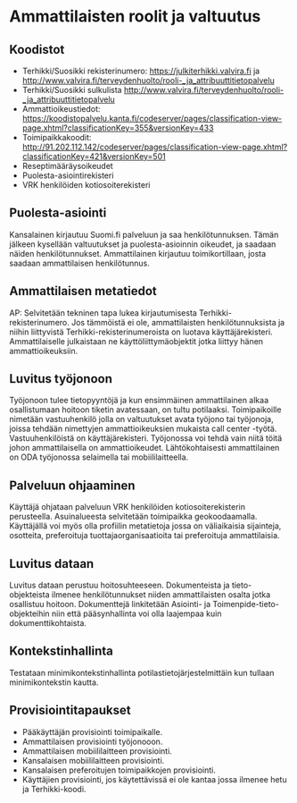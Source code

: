 # Ammattilaisten roolit ja valtuutus

## Koodistot
* Terhikki/Suosikki rekisterinumero: https://julkiterhikki.valvira.fi ja http://www.valvira.fi/terveydenhuolto/rooli-_ja_attribuuttitietopalvelu
* Terhikki/Suosikki sulkulista http://www.valvira.fi/terveydenhuolto/rooli-_ja_attribuuttitietopalvelu
* Ammattioikeustiedot: https://koodistopalvelu.kanta.fi/codeserver/pages/classification-view-page.xhtml?classificationKey=355&versionKey=433
* Toimipaikkakoodit: http://91.202.112.142/codeserver/pages/classification-view-page.xhtml?classificationKey=421&versionKey=501
* Reseptimääräysoikeudet
* Puolesta-asiointirekisteri
* VRK henkilöiden kotiosoiterekisteri

## Puolesta-asiointi
Kansalainen kirjautuu Suomi.fi palveluun ja saa henkilötunnuksen. Tämän jälkeen kysellään valtuutukset ja puolesta-asioinnin oikeudet, ja saadaan näiden henkilötunnukset.
Ammattilainen kirjautuu toimikortillaan, josta saadaan ammattilaisen henkilötunnus.

## Ammattilaisen metatiedot
AP: Selvitetään tekninen tapa lukea kirjautumisesta Terhikki-rekisterinumero. Jos tämmöistä ei ole, ammattilaisten henkilötunnuksista ja niihin liittyvistä Terhikki-rekisterinumeroista on luotava käyttäjärekisteri.
Ammattilaiselle julkaistaan ne käyttöliittymäobjektit jotka liittyy hänen ammattioikeuksiin.

## Luvitus työjonoon
Työjonoon tulee tietopyyntöjä ja kun ensimmäinen ammattilainen alkaa osallistumaan hoitoon tiketin avatessaan, on tultu potilaaksi.
Toimipaikoille nimetään vastuuhenkilö jolla on valtuutukset avata työjono tai työjonoja, joissa tehdään nimettyjen ammattioikeuksien mukaista call center -työtä. Vastuuhenkilöistä on käyttäjärekisteri. Työjonossa voi tehdä vain niitä töitä johon ammattilaisella on ammattioikeudet.
Lähtökohtaisesti ammattilainen on ODA työjonossa selaimella tai mobiililaitteella.

## Palveluun ohjaaminen
Käyttäjä ohjataan palveluun VRK henkilöiden kotiosoiterekisterin perusteella. Asuinalueesta selvitetään toimipaikka geokoodaamalla. 
Käyttäjällä voi myös olla profiilin metatietoja jossa on väliaikaisia sijainteja, osotteita, preferoituja tuottajaorganisaatioita tai preferoituja ammattilaisia.

## Luvitus dataan
Luvitus dataan perustuu hoitosuhteeseen. Dokumenteista ja tieto-objekteista ilmenee henkilötunnukset niiden ammattilaisten osalta jotka osallistuu hoitoon. Dokumenttejä linkitetään Asiointi- ja Toimenpide-tieto-objekteihin niin että pääsynhallinta voi olla laajempaa kuin dokumenttikohtaista.

## Kontekstinhallinta
Testataan minimikontekstinhallinta potilastietojärjestelmittäin kun tullaan minimikontekstin kautta.

## Provisiointitapaukset
* Pääkäyttäjän provisiointi toimipaikalle.
* Ammattilaisen provisiointi työjonooon.
* Ammattilaisen mobiililaitteen provisiointi.
* Kansalaisen  mobiililaitteen provisiointi.
* Kansalaisen preferoitujen toimipaikkojen provisiointi.
* Käyttäjien provisiointi, jos käytettävissä ei ole kantaa jossa ilmenee hetu ja Terhikki-koodi.

